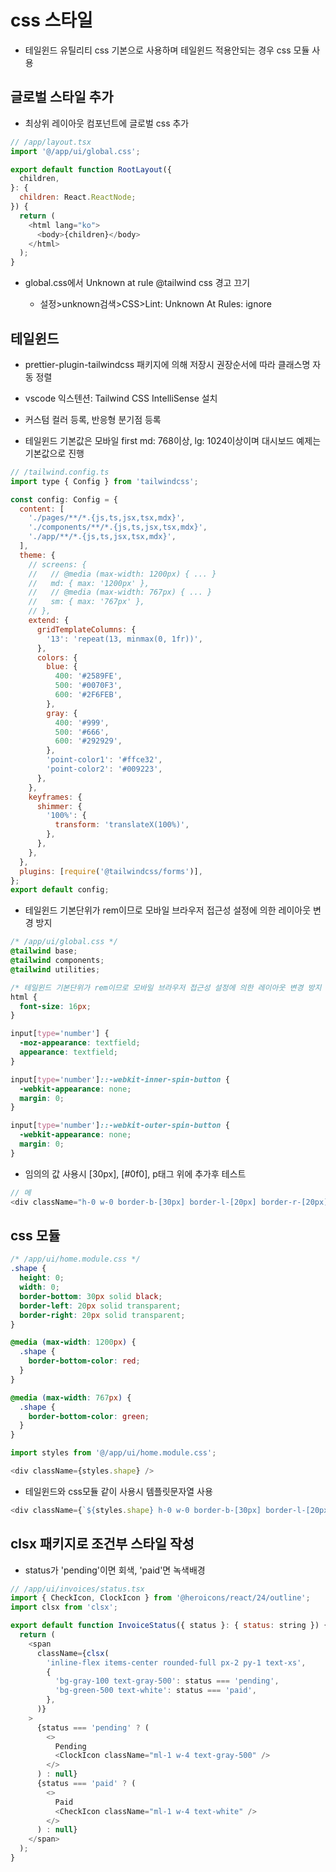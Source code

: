 # css 스타일

- 테일윈드 유틸리티 css 기본으로 사용하며 테일윈드 적용안되는 경우 css 모듈 사용

## 글로벌 스타일 추가

- 최상위 레이아웃 컴포넌트에 글로벌 css 추가

```js
// /app/layout.tsx
import '@/app/ui/global.css';

export default function RootLayout({
  children,
}: {
  children: React.ReactNode;
}) {
  return (
    <html lang="ko">
      <body>{children}</body>
    </html>
  );
}
```

- global.css에서 Unknown at rule @tailwind css 경고 끄기
  
  - 설정>unknown검색>CSS>Lint: Unknown At Rules: ignore

## 테일윈드

- prettier-plugin-tailwindcss 패키지에 의해 저장시 권장순서에 따라 클래스명 자동 정렬

- vscode 익스텐션: Tailwind CSS IntelliSense 설치

- 커스텀 컬러 등록, 반응형 분기점 등록

- 테일윈드 기본값은 모바일 first md: 768이상, lg: 1024이상이며 대시보드 예제는 기본값으로 진행

```js
// /tailwind.config.ts
import type { Config } from 'tailwindcss';

const config: Config = {
  content: [
    './pages/**/*.{js,ts,jsx,tsx,mdx}',
    './components/**/*.{js,ts,jsx,tsx,mdx}',
    './app/**/*.{js,ts,jsx,tsx,mdx}',
  ],
  theme: {
    // screens: {
    //   // @media (max-width: 1200px) { ... }
    //   md: { max: '1200px' },
    //   // @media (max-width: 767px) { ... }
    //   sm: { max: '767px' },
    // },
    extend: {
      gridTemplateColumns: {
        '13': 'repeat(13, minmax(0, 1fr))',
      },
      colors: {
        blue: {
          400: '#2589FE',
          500: '#0070F3',
          600: '#2F6FEB',
        },
        gray: {
          400: '#999',
          500: '#666',
          600: '#292929',
        },
        'point-color1': '#ffce32',
        'point-color2': '#009223',
      },
    },
    keyframes: {
      shimmer: {
        '100%': {
          transform: 'translateX(100%)',
        },
      },
    },
  },
  plugins: [require('@tailwindcss/forms')],
};
export default config;
```

- 테일윈드 기본단위가 rem이므로 모바일 브라우저 접근성 설정에 의한 레이아웃 변경 방지

```css
/* /app/ui/global.css */
@tailwind base;
@tailwind components;
@tailwind utilities;

/* 테일윈드 기본단위가 rem이므로 모바일 브라우저 접근성 설정에 의한 레이아웃 변경 방지 */
html {
  font-size: 16px;
}

input[type='number'] {
  -moz-appearance: textfield;
  appearance: textfield;
}

input[type='number']::-webkit-inner-spin-button {
  -webkit-appearance: none;
  margin: 0;
}

input[type='number']::-webkit-outer-spin-button {
  -webkit-appearance: none;
  margin: 0;
}
```

- 임의의 값 사용시 [30px], [#0f0], p태그 위에 추가후 테스트

```js
// 메
<div className="h-0 w-0 border-b-[30px] border-l-[20px] border-r-[20px] border-b-[black] border-l-transparent border-r-transparent sm:border-b-[green] md:border-b-[red]" />
```

## css 모듈

```css
/* /app/ui/home.module.css */
.shape {
  height: 0;
  width: 0;
  border-bottom: 30px solid black;
  border-left: 20px solid transparent;
  border-right: 20px solid transparent;
}

@media (max-width: 1200px) {
  .shape {
    border-bottom-color: red;
  }
}

@media (max-width: 767px) {
  .shape {
    border-bottom-color: green;
  }
}
```

```js
import styles from '@/app/ui/home.module.css';

<div className={styles.shape} />
```

- 테일윈드와  css모듈 같이 사용시 템플릿문자열 사용

```js
<div className={`${styles.shape} h-0 w-0 border-b-[30px] border-l-[20px] border-r-[20px] border-b-[black] border-l-transparent border-r-transparent sm:border-b-[green] md:border-b-[red]`} />
```

## clsx 패키지로 조건부 스타일 작성

- status가 'pending'이면 회색, 'paid'면 녹색배경

```js
// /app/ui/invoices/status.tsx
import { CheckIcon, ClockIcon } from '@heroicons/react/24/outline';
import clsx from 'clsx';

export default function InvoiceStatus({ status }: { status: string }) {
  return (
    <span
      className={clsx(
        'inline-flex items-center rounded-full px-2 py-1 text-xs',
        {
          'bg-gray-100 text-gray-500': status === 'pending',
          'bg-green-500 text-white': status === 'paid',
        },
      )}
    >
      {status === 'pending' ? (
        <>
          Pending
          <ClockIcon className="ml-1 w-4 text-gray-500" />
        </>
      ) : null}
      {status === 'paid' ? (
        <>
          Paid
          <CheckIcon className="ml-1 w-4 text-white" />
        </>
      ) : null}
    </span>
  );
}
```
